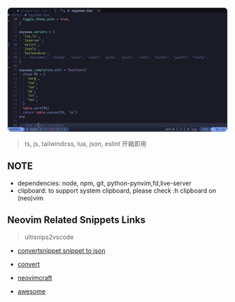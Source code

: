![neovim](./snapshot.png)

> ts, js, tailwindcss, lua, json, eslint 开箱即用

## NOTE

* dependencies: node, npm, git, python-pynvim,fd,live-server
* clipboard: to support system clipboard, please check :h clipboard on (neo)vim

## Neovim Related Snippets Links

> ultisnips2vscode
- [convertsnippet snippet to json](https://pypi.org/project/ultisnips-vscode/)

- [convert](https://github.com/VincentCordobes/convert-snippets/)
- [neovimcraft](https://neovimcraft.com/)
- [awesome](https://github.com/rockerBOO/awesome-neovim)
